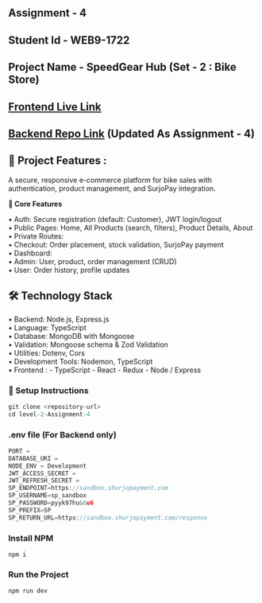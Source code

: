 ## Assignment - 4

## Student Id - WEB9-1722

## Project Name - SpeedGear Hub (Set - 2 : Bike Store)

## [Frontend Live Link](https://bike-shop-nine.vercel.app/)

## [Backend Repo Link](https://github.com/Farsit-007/level-2-Assignment-2) (Updated As Assignment - 4)

## 🚀 Project Features :

A secure, responsive e-commerce platform for bike sales with authentication, product management, and SurjoPay integration.

**🔹 Core Features** </br>

• Auth: Secure registration (default: Customer), JWT login/logout </br>
• Public Pages: Home, All Products (search, filters), Product Details, About </br>
• Private Routes: </br>
• Checkout: Order placement, stock validation, SurjoPay payment </br>
• Dashboard: </br>
• Admin: User, product, order management (CRUD) </br>
• User: Order history, profile updates </br>

## 🛠️ Technology Stack

• Backend: Node.js, Express.js</br>
• Language: TypeScript</br>
• Database: MongoDB with Mongoose</br>
• Validation: Mongoose schema & Zod Validation</br>
• Utilities: Dotenv, Cors</br>
• Development Tools: Nodemon, TypeScript</br>
• Frontend : - TypeScript - React - Redux - Node / Express</br>

### 🧰 Setup Instructions

```js
git clone <repository-url>
cd level-2-Assignment-4
```

### .env file (For Backend only)

```js
PORT =
DATABASE_URI =
NODE_ENV = Development
JWT_ACCESS_SECRET =
JWT_REFRESH_SECRET =
SP_ENDPOINT=https://sandbox.shurjopayment.com
SP_USERNAME=sp_sandbox
SP_PASSWORD=pyyk97hu&6u6
SP_PREFIX=SP
SP_RETURN_URL=https://sandbox.shurjopayment.com/response
```

### Install NPM

```shell
npm i
```

### Run the Project

```shell
npm run dev
```
